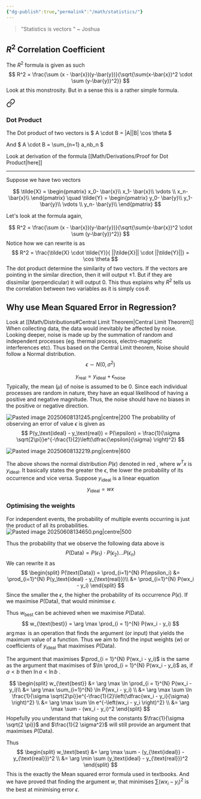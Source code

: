 ```yaml
---
{"dg-publish":true,"permalink":"/math/statistics/"}
---
```



> "Statistics is vectors " ~ Joshua

## $R^2$ Correlation Coefficient 

The $R^2$ formula is given as such
$$
R^2 = \frac{\sum (x - \bar{x})(y-\bar{y})}{\sqrt{\sum(x-\bar{x})^2 \cdot \sum (y-\bar{y})^2}}
$$
Look at this monstrosity. But in a sense this is a rather simple formula. 


<div class="transclusion internal-embed is-loaded"><a class="markdown-embed-link" href="/math/linear-algebra/#dot-product" aria-label="Open link"><svg xmlns="http://www.w3.org/2000/svg" width="24" height="24" viewBox="0 0 24 24" fill="none" stroke="currentColor" stroke-width="2" stroke-linecap="round" stroke-linejoin="round" class="svg-icon lucide-link"><path d="M10 13a5 5 0 0 0 7.54.54l3-3a5 5 0 0 0-7.07-7.07l-1.72 1.71"></path><path d="M14 11a5 5 0 0 0-7.54-.54l-3 3a5 5 0 0 0 7.07 7.07l1.71-1.71"></path></svg></a><div class="markdown-embed">



### Dot Product

The Dot product of two vectors is
$
A \cdot B = |A||B| \cos \theta
$

And
$
A \cdot B = \sum_{n=1} a_nb_n
$

Look at derivation of the formula [[Math/Derivations/Proof for Dot Product\|here]]

---


</div></div>



Suppose we have two vectors 

$$
\tilde{X} = 
\begin{pmatrix}
x_0- \bar{x}\\
x_1- \bar{x}\\
\vdots \\
x_n- \bar{x}\\
\end{pmatrix}
\quad 
\tilde{Y} = 
\begin{pmatrix}
y_0- \bar{y}\\
y_1- \bar{y}\\
\vdots \\
y_n- \bar{y}\\
\end{pmatrix}
$$

Let's look at the formula again,

$$
R^2 = \frac{\sum (x - \bar{x})(y-\bar{y})}{\sqrt{\sum(x-\bar{x})^2 \cdot \sum (y-\bar{y})^2}}
$$
Notice how we can rewrite is as
$$
R^2 = \frac{\tilde{X} \cdot \tilde{Y}}{ ||\tilde{X}|| \cdot ||\tilde{Y}||} = \cos \theta
$$
The dot product determine the similarity of two vectors. If the vectors are pointing in the similar direction, then it will output $\pm1$. But if they are dissimilar (perpendicular) it will output $0$. This thus explains why $R^2$ tells us the correlation between two variables as it is simply $\cos \theta$.

## Why use Mean Squared Error in Regression?

Look at [[Math/Distributions#Central Limit Theorem\|Central Limit Theorem]]
When collecting data, the data would inevitably be affected by noise. Looking deeper, noise is made up by the summation of random and independent processes (eg. thermal process, electro-magnetic interferences etc). Thus based on the Central Limit theorem, Noise should follow a Normal distribution.
$$
\epsilon \sim N(0, \sigma^2)
$$

$$
y_{\text{real}} = y_{\text{ideal}}+ \epsilon_{\text{noise}}
$$
Typically, the mean ($\mu$) of noise is assumed to be 0. Since each individual processes are random in nature, they have an equal likelihood of having a positive and negative magnitude. Thus, the noise should have no biases in the positive or negative direction.

![Pasted image 20250608131245.png|centre|200](/img/user/Images/Pasted%20image%2020250608131245.png)
The probability of observing an error of value $\epsilon$ is given as
$$
P(y_\text{ideal} - y_\text{real}) = P(\epsilon) = \frac{1}{\sigma \sqrt{2\pi}}e^{-\frac{1}{2}\left(\dfrac{\epsilon}{\sigma} \right)^2}
$$


![Pasted image 20250608132219.png|centre|600](/img/user/Images/Pasted%20image%2020250608132219.png)

The above shows the normal distribution $P(\epsilon)$ denoted in red , where $w^Tx$ is $y_{\text{ideal}}$. It basically states the greater the $\epsilon$, the lower the probability of its occurrence and vice versa. 
Suppose $y_\text{ideal}$ is a linear equation
$$
y_\text{ideal} = wx 
$$
### Optimising the weights
 
For independent events, the probability of multiple events occurring is just the product of all its probabilities.
![Pasted image 20250608134650.png|centre|500](/img/user/Images/Pasted%20image%2020250608134650.png)

Thus the probability that we observe the following data above is  
$$
P(\text{Data}) = P(\epsilon _1) \cdot P(\epsilon _2) \dots P(\epsilon_n)
$$
We can rewrite it as
$$
\begin{split}
P(\text{Data}) = \prod_{i=1}^{N} P(\epsilon_i) &= \prod_{i=1}^{N} P(y_\text{ideal} - y_{\text{real}})\\
&= \prod_{i=1}^{N} P(wx_i - y_i)
\end{split}
$$
Since the smaller the $\epsilon$, the higher the probability of its occurrence $P(\epsilon)$. If we maximise $P(\text{Data})$, that would minimise $\epsilon$.

Thus $w_{\text{best}}$ can be achieved when we maximise $P(\text{Data})$.
$$
w_{\text{best}} = \arg \max \prod_{i = 1}^{N} P(wx_i - y_i)
$$
$\arg \max$ is an operation that finds the argument (or input) that yields the maximum value of a function. Thus we aim to find the input weights ($w$) or coefficients of $y_{\text{ideal}}$  that maximises $P(\text{Data})$.

The argument that maximises $\prod_{i = 1}^{N} P(wx_i - y_i)$  is the same as the argument that maximises of $\ln \prod_{i = 1}^{N} P(wx_i - y_i)$ as, if $a < b$ then $\ln a < \ln b$ .

$$
\begin{split}
w_{\text{best}} &= \arg \max \ln \prod_{i = 1}^{N} P(wx_i - y_i)\\
&= \arg \max \sum_{i=1}^{N} \ln P(wx_i - y_i) \\
&= \arg \max \sum \ln \frac{1}{\sigma \sqrt{2\pi}}e^{-\frac{1}{2}\left(\dfrac{wx_i - y_i}{\sigma} \right)^2} \\
&= \arg \max \sum \ln e^{-\left(wx_i - y_i \right)^2} \\
&= \arg \max \sum -  (wx_i - y_i)^2
\end{split}
$$
Hopefully you understand that taking out the constants $\frac{1}{\sigma \sqrt{2 \pi}}$ and $\frac{1}{2 \sigma^2}$  will still provide an argument that maximises $P(\text{Data})$.

Thus
$$
\begin{split}
w_\text{best} &= \arg \max \sum -  (y_{\text{ideal}} - y_{\text{real}})^2 \\
&= \arg \min \sum (y_\text{ideal} - y_{\text{real}})^2
\end{split}
$$
This is the exactly the Mean squared error formula used in textbooks. And we have proved that finding the argument $w$, that minimises $\sum (wx_i - y_i)^2$ is the best at minimising error $\epsilon$.

